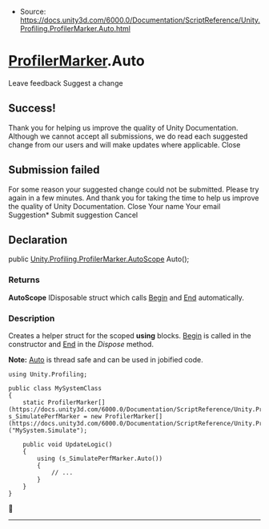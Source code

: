 * Source: https://docs.unity3d.com/6000.0/Documentation/ScriptReference/Unity.Profiling.ProfilerMarker.Auto.html

#  [ProfilerMarker](https://docs.unity3d.com/6000.0/Documentation/ScriptReference/Unity.Profiling.ProfilerMarker.html).Auto
Leave feedback
Suggest a change
## Success!
Thank you for helping us improve the quality of Unity Documentation. Although we cannot accept all submissions, we do read each suggested change from our users and will make updates where applicable.
Close
## Submission failed
For some reason your suggested change could not be submitted. Please <a>try again</a> in a few minutes. And thank you for taking the time to help us improve the quality of Unity Documentation.
Close
Your name Your email Suggestion* Submit suggestion
Cancel
## Declaration
public [Unity.Profiling.ProfilerMarker.AutoScope](https://docs.unity3d.com/6000.0/Documentation/ScriptReference/Unity.Profiling.ProfilerMarker.AutoScope.html) Auto(); 
### Returns
**AutoScope** IDisposable struct which calls [Begin](https://docs.unity3d.com/6000.0/Documentation/ScriptReference/Unity.Profiling.ProfilerMarker.Begin.html) and [End](https://docs.unity3d.com/6000.0/Documentation/ScriptReference/Unity.Profiling.ProfilerMarker.End.html) automatically. 
### Description
Creates a helper struct for the scoped **using** blocks.
[Begin](https://docs.unity3d.com/6000.0/Documentation/ScriptReference/Unity.Profiling.ProfilerMarker.Begin.html) is called in the constructor and [End](https://docs.unity3d.com/6000.0/Documentation/ScriptReference/Unity.Profiling.ProfilerMarker.End.html) in the _Dispose_ method.  
  
**Note:** [Auto](https://docs.unity3d.com/6000.0/Documentation/ScriptReference/Unity.Profiling.ProfilerMarker.Auto.html) is thread safe and can be used in jobified code.
```
using Unity.Profiling;  
  
public class MySystemClass
{
    static ProfilerMarker[](https://docs.unity3d.com/6000.0/Documentation/ScriptReference/Unity.Profiling.ProfilerMarker.html) s_SimulatePerfMarker = new ProfilerMarker[](https://docs.unity3d.com/6000.0/Documentation/ScriptReference/Unity.Profiling.ProfilerMarker.html)("MySystem.Simulate");  
  
    public void UpdateLogic()
    {
        using (s_SimulatePerfMarker.Auto())
        {
            // ...
        }
    }
}

```

* * *
